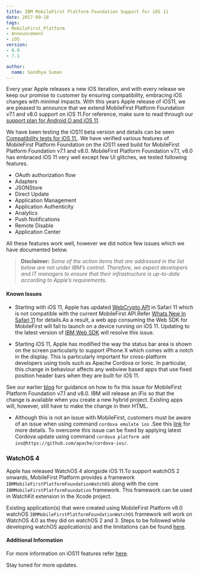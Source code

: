 ```yaml
---
title: IBM MobileFirst Platform Foundation Support for iOS 11
date: 2017-09-18
tags:
- MobileFirst_Platform
- Announcement
- iOS
version:
- 8.0
- 7.1

author:
  name: Sandhya Suman
---
```


Every year Apple releases a new iOS iteration, and with every release we keep our promise to customer by ensuring compatibility, embracing iOS changes with minimal impacts. With this years Apple release of iOS11, we are pleased to announce that we extend MobileFirst Platform Foundation v7.1 and v8.0 support on iOS 11.For reference, make sure to read through our [support plan for Android O and iOS 11](https://mobilefirstplatform.ibmcloud.com/blog/2017/01/11/support-plan-for-next-android-ios-mobile-os/).

We have been testing the iOS11 beta version and details can be seen [Compatibility tests for iOS 11.]({{site.baseurl}}/blog/2017/07/24/compatibility-tests-for-ios-11/).  We have verified various features of MobileFirst Platform Foundation on the iOS11 seed build for MobileFirst Platform Foundation v7.1 and v8.0.
MobileFirst Platform Foundation v7.1, v8.0 has embraced iOS 11 very well except few UI glitches, we tested following features.

* OAuth authorization flow
* Adapters
* JSONStore
* Direct Update
* Application Management
* Application Authenticity
* Analytics
* Push Notifications
* Remote Disable
* Application Center

All these features work well, however we did notice few issues which we have documented below.

> **Disclaimer:** *Some of the action items that are addressed in the list below are not under IBM’s control. Therefore, we expect developers and IT managers to ensure that their infrastructure is up-to-date according to Apple’s requirements.*

#### Known Issues
* Starting with iOS 11, Apple has updated [WebCrypto API](https://www.w3.org/TR/WebCryptoAPI/) in Safari 11 which is not compatible with the current MobileFirst API.Refer [Whats New In Safari  11](https://developer.apple.com/library/content/releasenotes/General/WhatsNewInSafari/Safari_11_0/Safari_11_0.html) for details.As a result, a web app consuming the Web SDK for MobileFirst will fail to launch on a device running on iOS 11. Updating to the latest version of [IBM Web SDK](https://www.npmjs.com/package/ibm-mfp-web-sdk) will resolve this issue.

* Starting iOS 11, Apple has modified the way the status bar area is shown on the screen particularly to support iPhone X which comes with a notch in the display. This is particularly important for cross-platform developers using tools such as Apache Cordova or Ionic. In particular, this change in behaviour affects any webview based apps that use fixed position header bars when they are built for iOS 11.

See our earlier [blog]({{site.baseurl}}/blog/2017/07/24/compatibility-tests-for-ios-11/) for guidance on how to fix this issue for MobileFirst Platform Foundation v7.1 and v8.0. IBM will release an iFix so that the change is available when you create a new hybrid project. Existing apps will, however, still have to make the change in their HTML.

* Although this is not an issue with MobileFirst, customers must be aware of an issue when using command `cordova emulate ios` .See this [link]( https://github.com/phonegap/ios-sim/issues/218) for more details.
To overcome this issue can be fixed by applying latest Cordova update using command `cordova platform add ios@https://github.com/apache/cordova-ios/`.

### WatchOS 4
Apple has released WatchOS 4 alongside iOS 11.To support watchOS 2 onwards, MobileFirst Platform provides a framework `IBMMobileFirstPlatformFoundationWatchOS` along with the core `IBMMobileFirstPlatformFoundation` framework. This framework can be used in WatchKit extension in the Xcode project.

Existing application(s) that were created using MobileFirst Platform v8.0 watchOS `IBMMobileFirstPlatformFoundationWatchOS` framework will work on WatchOS 4.0 as they did on watchOS 2 and 3.
Steps to be followed while developing watchOS application(s) and the limitations can be found [here](https://mobilefirstplatform.ibmcloud.com/tutorials/en/foundation/8.0/application-development/watchos).

#### Additional Information
For more information on iOS11 features refer [here](https://www.apple.com/in/ios/ios-11/).

Stay tuned for more updates.
